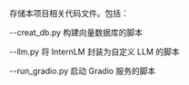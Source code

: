 存储本项目相关代码文件。包括：

--creat_db.py  构建向量数据库的脚本

--llm.py  将 InternLM 封装为自定义 LLM 的脚本

--run_gradio.py  启动 Gradio 服务的脚本
